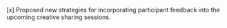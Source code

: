 [x] Proposed new strategies for incorporating participant feedback into the upcoming creative sharing sessions.